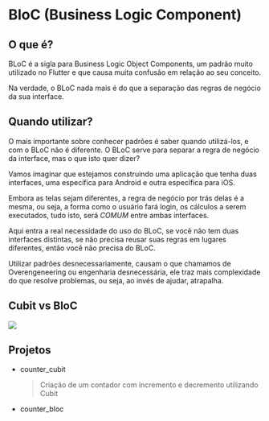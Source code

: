 # BloC (Business Logic Component)

## O que é?

BLoC é a sigla para Business Logic Object Components, um padrão muito utilizado no Flutter e que causa muita confusão em relação ao seu conceito.

Na verdade, o BLoC nada mais é do que a separação das regras de negócio da sua interface.

## Quando utilizar?

O mais importante sobre conhecer padrões é saber quando utilizá-los, e com o BLoC não é diferente. O BLoC serve para separar a regra de negócio da interface, mas o que isto quer dizer?

Vamos imaginar que estejamos construindo uma aplicação que tenha duas interfaces, uma específica para Android e outra específica para iOS.

Embora as telas sejam diferentes, a regra de negócio por trás delas é a mesma, ou seja, a forma como o usuário fará login, os cálculos a serem executados, tudo isto, será _COMUM_ entre ambas interfaces.

Aqui entra a real necessidade do uso do BLoC, se você não tem duas interfaces distintas, se não precisa reusar suas regras em lugares diferentes, então você não precisa do BLoC.

Utilizar padrões desnecessariamente, causam o que chamamos de Overengeneering ou engenharia desnecessária, ele traz mais complexidade do que resolve problemas, ou seja, ao invés de ajudar, atrapalha.

## Cubit vs BloC

![](https://i0.wp.com/resocoder.com/wp-content/uploads/2020/07/bloc_architecture_full.png?resize=778%2C195&ssl=1)

## Projetos

- counter_cubit
  > Criação de um contador com incremento e decremento utilizando Cubit
- counter_bloc

